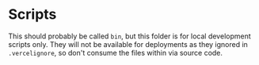 # Scripts

This should probably be called `bin`, but this folder is for local development scripts only. They
will not be available for deployments as they ignored in `.vercelignore`, so don't consume the files
within via source code.
